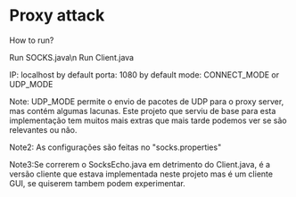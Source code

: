 # Proxy attack
How to run?

Run SOCKS.java\n
Run Client.java <ip> <port> <mode>

IP: localhost by default
porta: 1080 by default
mode: CONNECT_MODE or UDP_MODE

Note: UDP_MODE permite o envio de pacotes de UDP para o proxy server, mas contém algumas lacunas. Este projeto que serviu de base para esta implementação tem muitos mais extras que mais tarde podemos ver se são relevantes ou não.

Note2: As configurações são feitas no "socks.properties"

Note3:Se correrem o SocksEcho.java em detrimento do Client.java, é a versão cliente que estava implementada neste projeto mas é um cliente GUI, se quiserem tambem podem experimentar.
